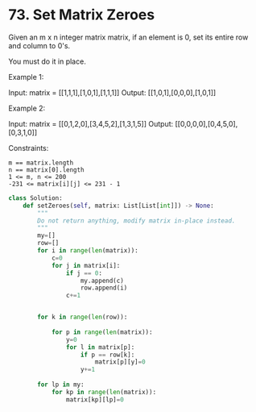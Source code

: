 # 73. Set Matrix Zeroes

Given an m x n integer matrix matrix, if an element is 0, set its entire row and column to 0's.

You must do it in place.

 

Example 1:

Input: matrix = [[1,1,1],[1,0,1],[1,1,1]]
Output: [[1,0,1],[0,0,0],[1,0,1]]

Example 2:

Input: matrix = [[0,1,2,0],[3,4,5,2],[1,3,1,5]]
Output: [[0,0,0,0],[0,4,5,0],[0,3,1,0]]

 

Constraints:

    m == matrix.length
    n == matrix[0].length
    1 <= m, n <= 200
    -231 <= matrix[i][j] <= 231 - 1


``` python
class Solution:
    def setZeroes(self, matrix: List[List[int]]) -> None:
        """
        Do not return anything, modify matrix in-place instead.
        """
        my=[]
        row=[]
        for i in range(len(matrix)):
            c=0
            for j in matrix[i]:
                if j == 0:
                    my.append(c)
                    row.append(i)
                c+=1


        for k in range(len(row)):
            
            for p in range(len(matrix)):
                y=0
                for l in matrix[p]:
                    if p == row[k]:
                        matrix[p][y]=0
                    y+=1
        
        for lp in my:
            for kp in range(len(matrix)):
                matrix[kp][lp]=0
```